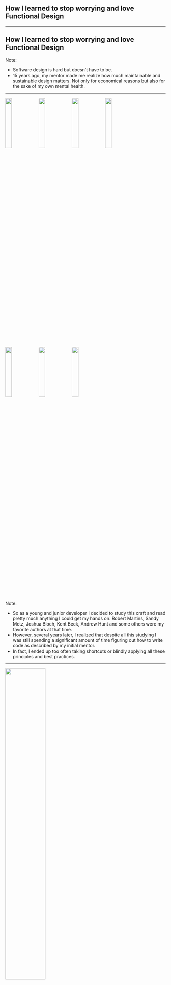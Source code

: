 ## How I learned to stop worrying and love Functional Design

---
## How I learned to stop worrying and love Functional Design

Note:
- Software design is hard but doesn't have to be. 
- 15 years ago, my mentor made me realize how much maintainable and sustainable design matters. Not only for economical reasons but also for the sake of my own mental health.

---
<img style="background-color: transparent;width: 20%;" src="images/clean_code.jpg"/>
<img style="background-color: transparent;width: 20%;" src="images/oop.jpg"/>
<img style="background-color: transparent;width: 20%;" src="images/pp.jpg"/>
<img style="background-color: transparent;width: 20%;" src="images/tdd.jpg"/>
<img style="background-color: transparent;width: 20%;" src="images/ej.jpg"/>
<img style="background-color: transparent;width: 20%;" src="images/wwlc.jpg"/>
<img style="background-color: transparent;width: 20%;" src="images/ref.jpg"/>


Note:
- So as a young and junior developer I decided to study this craft and read pretty much anything I could get my hands on. Robert Martins, Sandy Metz, Joshua Bloch, Kent Beck, Andrew Hunt and some others were my favorite authors at that time.
- However, several years later, I realized that despite all this studying I was still spending a significant amount of time figuring out how to write code as described by my initial mentor.
- In fact, I ended up too often taking shortcuts or blindly applying all these principles and best practices.

---
<img style="background-color: transparent;object-fit: cover;object-position: 0 -100px; height:50%;" src="images/wordcloud.png"/><br/>

Note:
- The problem is that one cannot get these guidelines right as long as their essence is not properly understood. And this is something we tend to forget when teaching design. Too often, we tend to overwhelm people with dozens and dozens of principles and best practices without conveying what ties them all together.
- If you think about it, all these practices and paradigms share some common ideas forming the fundamental set of guidelines needed to write sustainable code.
- In the next slides, we'll attempt to sum up these ideas and come up with three fundamental principles.

---

```scala []
def incByOne(i: Int): Int = /* ... */
```
```console
scala> (incByOne(0), incByOne(1))
res0:  (Int, Int) = (1, 2)
```
```console
scala> (incByOne(3), incByOne(1))
Incrementing 3!
res0:  (Int, Int) = (4, 2)
```
<!-- .element: class="fragment" data-fragment-index="2" -->
```scala []
val x = (incByOne(7), incByOne(10))
println(x) // Can we replace `x` by `(8, 11)`?
```
<!-- .element: class="fragment" data-fragment-index="3" -->
Note:
- `incByOne` is a function taking an `Int` and returning another one
- Given its behavior at runtime, we can assume it actually increments the integer it's provided with and returns it.
- Now `incByOne` could be implemented in different ways, using bit-wise operators or simply the addition operator.
- Do we really care about it? Not really. All we care about in this case is that `incByOne` does what it claims.
- In which situation would we care about its implementation however?
- Well we would care if given some specific arguments, `incByOne` would do something that is not captured by its signature.
-Like for example outputting a string on the console given a 3
- What would be the implications of such behavior?
- Well, we would not be able anymore to precisely tell how `incByOne` behaves at runtime without looking at its internals.
- As a direct consequence we loose refactoring capabilities. So for example, we would no longer be able to replace `x` by `(8, 11)` and be 100% sure that the program outputs the same result than before the refactoring.
- In other words, we cannot rely solely on `incByOne`'s signature to forecast its behavior at runtime.

---

```scala [1-3|4-7|8-12|13-17]
def foo(number: Int): Boolean =
  if(number == 42) true else false

val x     = foo(42)
// Are these equivalent?
val prog1 = (x, x)
val prog2 = (foo(42), foo(42))

def bar(number: Int): Boolean = {
  println("Checking number")
  if(number == 42) true else false
}

val y     = bar(42)
// Are these equivalent?
val prog3 = (y, y)
val prog4 = (bar(42), bar(42))
```

Note:
- Describe `foo`'s inputs and outputs and show the equivalence.
- Describe `bar`'s inputs and outputs, mention the side-effect
- A Side-Effect is created whenever a function requires an input which is not part of its argument list and/or produces an output which is not captured by its result's type.
- A call to `bar` cannot be replaced by the value it produces.
- In other words, we cannot solely rely on `bar`'s signature to tell how it behaves at runtime. Just like `incByOne` earlier.
- In contrast with `bar` and `incByOne`, functions such as `foo` have an interesting property. They can be **reasoned about locally**.

---

> **Local Reasoning** enables a reader to make sense of a function without looking at how it's implemented

Note:
- In other words, a function than can be locally reasoned about is one which inputs and outputs are all captured respectively by its arguments list and returned type.

---
## Local Reasoning

```scala
def unsafeRun(): Int               = /* ... */
def safeRun()  : Try[Option[Int]]  = /* ... */

try {
  // Who knows what may happen when calling unsafeRun???
  if(unsafeRun() == null) { /* ... */ } 
  else { /* ... */ }
} catch (Exception ex) { /* ... */ }

// In contrast, to extract this Int, I have no other option
// than dealing with potential errors and/or absence of result
val result: Try[Option[Int]] = safeRun() 
```

- Prevents mental juggling
- Provides better guarantees
- Fundamental principle of abstraction
- Similar principle than **Referential Transparency**

Note:
- **Local Reasoning** is a critical notion any developer should understand and has some interesting qualities
- First, a call to a function having this property prevents the reader to mentally picture the state of a program to reason about it.
- Secondly, it provides better guarantees about a function's behavior at runtime as inputs and outputs are all captured by the function's signature
- A function that cannot be locally reasoned about is also one which cannot be abstracted over, and used to build more complex components.
- A good analogy is language. For example, you don’t need to explain how a car works every time you want to talk about one.
- The word "car" conveys enough meaning to let us combine it with other words to express more complex concepts (eg. a sport car)
- **Local Reasoning** is therefore the fundamental principle of abstraction which is absolutely critical when it comes to build more complex software. (ex of the high level api, no need to understand the low-level api to reason about it).
- Local Reasoning is also close to the definition of Referential Transparency which defines an expression, like a function, that can be replaced by the value it produces and vice versa without changing the program's behavior. 

---
## Local Reasoning Applied

- Requires getting rid of:
  - exceptions
  - nulls
  - side-effects/statements (`println`, `readLine`, ...)
- ...effects are always required though!  <!-- .element: class="fragment" data-fragment-index="2" -->

Note:
- Local Reasoning is an awesome concept but can be confusing when applied to real-world programs.
- If you think about it, it prevents us from using exceptions, nulls and side-effects in general.
- The problem is that no matter how a program is designed, at some point it will have to perform some effect to read data from the console, call an http service, store some data in the file system.
- So the whole question is how can we reconcile Local Reasoning with that.

---
## Managing Side-Effects

```scala []
def program(): Unit = {
  val name = readLine()
  println("Hi " + name + "!")
}
```
```scala [1,4|6-7|12-15|2-3,9-10|17]
class IO[A](val unsafeRun: () => A) { self =>
  def andThen[B](f: A => IO[B]): IO[B] = 
    chain(self, f)
}

def putStrLn(s: String): IO[Unit]   = new IO(() => println(s))
def getStrLn           : IO[String] = new IO(readLine)

def chain[A, B](io: IO[A], f: A => IO[B]): IO[B] = 
  new IO(() => f(io.run()).run())

val program: IO[Unit] =
  getStrLn.andThen(name =>
    putStrLn("Hi " + name + "!")
  )

program.unsafeRun() // performs side effects
```
<!-- .element: class="fragment" data-fragment-index="3" -->

Note:
- In this example, `program` is a function which, according its signature, does not require any input and which does not generate any output. So Considering its signature, `program` does not seem to do anything really.
- However, if we look at its implementation, it reads an input from the console with `readLine`, concatenates it to a `String`, and prints it out on the console. So `program` has actually one input and one output.
- But this is nowhere mentioned in its signature, and whenever you see a function defined like this, you can 99% sure that it's actually a statement, that is a function with side-effects.
- So `program` cannot be reasoned about locally, does not guarantee anything about its behavior at runtime, and is therefore unsafe to run.
- Let's see how `program` could be made safe again.

- By nature, a statement is eager, non-deterministic (as anything could happen at runtime), and cannot be replaced by the value it produces.
- This goes in contrast with values which are lazy, deterministic and interchangeable. 
- So the trick here is to bring statements back to the world of values.
- Let's therefore create a model representing each of these statements.
- `IO` is a wrapper for what could be defined as a lazy value of type `A`
- It enables us to define values representing respectively a `println` and a `readLine`
- Using these two statements we can define the same program than before but we need however a way to sequence them. This is provided by the `chain` combinator which takes the result of the current `IO` and pipes it to a function returning another `IO`
- If we think about it, all we get so far is a data-structure describing what the program should do.
- In order to execute it, we have to call `unsafeRun` which performs all the side-effects required by this program to produce a value.
- What have we done here? We made a clear distinction between the program's declaration and its execution.
- The declaration is locally reasonable, while its execution is not. As we saw it earlier, Local Reasoning gives some super powers which are lost as soon as we execute side-effects, this tells us something about where side-effects, and more generally the execution of a program, should be done, that is at the edges of the program's architecture.

---
## Separate the what from the how 

<img style="background-color: transparent;width:30%;border:1px solid transparent;" src="images/design_3.png"/>

- Keep the core locally reasonable, or **Pure**
- Delay execution until it's absolutely needed
- Separate a program's declaration from its execution

Note:
- What do we mean by edges? Well, in a program, there are usually two main sections. The business logic or the core, which is prone to change a lot, and the infrastructures executing it, like an HTTP layer or a File system, which are pretty static.
- The business logic should be always easy to reason about while being agnostic of how it is used, or in other words, executed.
- As beyond the execution point nothing can be assumed about a given function, we'd rather delay the moment when side-effects have to be be run as much as possible. Once this moment has been reached, we got to what is referred to as the edges of an application.
- So in order to keep the business logic locally reasonable or pure, we delay its execution until it's absolutely needed.
- So how do we reconciliate side-effects with local reasoning, simply by separating these two concerns properly.
- We keep the declaration of the business logic side-effect free, and leave the execution details to the edges of the architecture.

---
## IO Revisited

```scala []
class IO[A](val unsafeRun: () => A) { /* ... */ }

val a: IO[Int] = ???
val b: IO[Int] = ???

a == b // ???
```
```scala []
def putStrLn(s: String): IO[Unit]   = /* ... */
def getStrLn           : IO[String] = /* ... */

val p1: IO[Unit] = getStrLn.andThen(name => putStrLn(s"Hi $name!"))
val p2: IO[Unit] = putStrLn("Hi Bob!")
```
- Functions cannot be inspected nor compared
- `IO` only provides the last computed value

Note:
- Let's get back a bit to `IO`
- `IO` enables us to bring statements back to the safe world of values but this comes with a limitation
- If you think about it, an `IO` is nothing more than a data-structure wrapping a function potentially having side-effects.
- Because functions cannot be compared, we cannot know for sure if two `IO`s are equivalent or not.
- From a testing perspective, this is quite bad because it prevents us from comparing two different `IO`s unless we execute them.
- Secondly, we cannot know if an `IO` results from a combination of multiple functions or not.  The only guarantee provided by an `IO` is the type of value produced once it is executed successfully.
- Therefore, there is no way to know if in this example, `p1` is equivalent to `p2` or not.
- So `IO` is a good first step to achieve local reasoning but is clearly not enough.

---
## IO Revisited

```scala [1-4|6,9|10-12,20|18-19|7-8,14-16]
def program(): Unit = {
  val name = readLine()
  println("Hi " + name + "!")
}

sealed trait IO[A] { self =>
  def andThen[B](f: A => IO[B]): IO[B] =
    Chain(self, f)
}
object IO {
  case object GetStrLn            extends IO[String]
  case class  PutStrLn(s: String) extends IO[Unit]
  
  case class  Chain[A, B](
    io: IO[A], f: A => IO[B]
  ) extends IO[B]

  def getStrln           : IO[String] = GetStrLn
  def putStrln(s: String): IO[String] = PutStrLn(s)
}
```
<!-- .element: class="noStretch" -->

Note:
- Let's try another approach. This time  instead of representing each instruction in terms of a function, we'll provide a data-structure.
- We first convert `IO` to a trait.
- This trait is implemented by each data-structure representing an instruction of the IO API.
- To make it a bit more user friendly, we also provide functions which only purpose is to instantiate the data-structures we've just created.
- Finally, we provide the same sequencing ability than with the previous implementation, However instead of relying on a function, we rely this time on a data-structure again to represent the sequence of two instructions.

---
## IO Revisited

```scala [1-4|5|6|8|9,13|10-11|12]
val program: IO[Unit] = 
  getStrln.andThen(name => 
    putStrln(s"Hi $name!")
  )
// AndThen(GetStrLn, String => PutStrLn)
run(program)

def run[A](program: IO[A]): A = 
  program match {
    case GetStrLn      => readLine()
    case PutStrLn(s)   => println(s)
    case Chain(c, f)   => run(f(run(c))) // not stack safe!!
  }
```
- The resulting program is a nested data-structure
- A separate function is used to fold it into a value

Note:
- The resulting program is therefore a nested data-structure, that can be inspected, traversed, and even optimized if needed, which is exactly what we need to tell if two `IO` are equivalent or not. without executing any side-effects.
- Now at the end of the day, this data-structure does not do much on its own. It's just a simple value.
- To execute the program, we'll actually need an interpreter, that is another function which only purpose is to fold the program into a value and to perform any side-effect that may be required to do so.
- This interpreter inspects the provided program, and attempts to match it against every possible patterns.
- Note that the `Chain` case may throw a StackOverflow exception if the program is recursive. In a real-world codebase, this would have to be fixed using Trampolining, which we won't cover for the sake of time.
- In any case, this allows us to keep a clean separation between the description of the program, that is the 'what' and its execution details, that is the 'how' while also providing inspection and optimization capabilities to the API.
- A good way to think about this approach is to think in terms of programming languages where the language gives you the building blocks to describe a program, and where the compiler acts as an interpreter.

---

```scala [1,22|3-5,10-13,18-20|7-8,15-16]
class IO[A](val unsafeRun: () => A) { /* ... */ }

// primitives / constructors
def putStrLn(s: String): IO[Unit]   = new IO(() => println(s))
def getStrLn           : IO[String] = new IO(readLine)

// operators
def chain[A, B](io: IO[A], f: A => IO[B]): IO[B] = /* ...*/

// primitives
sealed trait IO[A] { /* ... */ }
case object GetStrLn               extends IO[String]
case class  PutStrLn(s: String)    extends IO[Unit]

// operators
case class  Chain[A, B](/*...*/)   extends IO[B]

// constructors
def getStrln           : IO[String] = GetStrLn
def putStrln(s: String): IO[String] = PutStrLn(s)

def run[A](program: IO[A]): A = /* ... */ 
```
<!-- .element: class="noStretch" -->

Note:
- Despite being different, these two encodings happen to have many similarities.
- Both approaches makes the distinction between the what and the how, but in one case we embed the solution evaluation function in the data-structure itself, while we keep it apart in the second case.
- Secondly, solutions or primitives are expressed differently in each case. The first approach represents solutions in terms of the evaluation function, while the second one relies on pure data-structures implementing a common trait.
- In each case, solutions are instantiated using specific functions that can be seen as constructors.
- Finally, both encodings provide combination capabilities using the `chain` operator, but note however that in one case it is modeled using the evaluation function while in the other case, we use a data-structure.

---
## Encodings

- **Executable Encoding**:
 - the evaluation function is embedded in the solution
 - operators and primitives are expressed in terms of their execution
- **Declarative Encoding**:
 - the evaluation function is extracted from the solution
 - operators and primitives are expressed as pure data

Note:
- These two encodings refer respectively to executable and declarative encodings.
- They are equivalent but each has its pros and cons.
- The executable encoding is usually simpler for new comers, and is also easier to implement in a legacy codebase. As all constructors and operators are expressed in terms of the evaluation function, adding new constructors and operators is pretty simple.
- However, adding a new evaluation function is hard, as it requires to modify every existing constructor and operator.
- In contrast, the declarative encoding is very flexible when it comes to add new evaluation functions without modifying any existing constructor, operator or primitives. However it struggles a bit when new primitives, and operators need to be added as it requires changing every existing evaluation functions.
- For those familiar with it, you may recognize the expression problem here which is particularly well illustrated by the differences between OOP and FP.

---
## Composition

- **Primitives** &nbsp;&nbsp;&nbsp;&nbsp;&nbsp;&nbsp;&nbsp;: model solutions for _simple problems_
- **Operators** &nbsp;&nbsp;&nbsp;&nbsp;&nbsp;&nbsp;&nbsp;: transform/combine existing solutions
- **Constructors** : build solutions

Note:
- Despite their differences, both encodings are built upon similar constructs.
- They both model the domain in terms of primitives, operators and constructors.
- If you've been in this industry for some time, you may recognize a pattern here which is common to every highly composable APIs like joda Time, Collections APIs in general, Rules engines, and even Functions API.
- Composition along with Local Reasoning and Purity, is the third most important principle an API should have.
- If you think about it, building a software consists of creating small simple blocks and combining them using operators to build bigger blocks.
- This is the essence of composition. However, this cannot be achieved if you cannot abstract over these blocks. Hence why Local Reasoning and Purity are so critical.
- So Composition is based on these fundamentals and is what will let an API to be decomposed and recomposed to introduce new business requirements or to modify existing ones.

---
## Composition Pro tips

```scala[2-3|2-4|2-5|7-8|10-11]
/*
- Primitives should be:
  - Composable: to build bigger blocks from smaller ones
  - Orthogonal: to prevent overlap in terms of capabilities
  - Minimal   : in terms of number

- An operator should be binary and return the same type than 
  its arguments

- Look for sum/product composition patterns (eg. zip, zipWith, 
  either, eitherWith, both, bothWith...)
*/
```

---
## Recap

- **Local Reasoning**: Provides abstraction capabilities 
- **Purity**: Ensures the core logic is context agnostic
- **Composition**: Enables safe change management

Note:
- Today we looked at three properties which I think are critical when it comes to software design.
- Local Reasoning gives you the ability to reason about your code and to abstract over existing components so that you don't need to know their internals to understand what they do.
- Purity is how you reconcile Local Reasoning with execution details and side-effects. It's a property you cannot avoid if you want to make the core of a business application highly reusable and agnostic of how it is used.
- Finally, Composition is the end-goal of this approach. It guarantees a codebase allowing the introduction of new business requirements and/or the modification of existing ones, without having to re-write everything from scratch.
- In contrast with the vast amount of best practices and pattern available today, these are easy to keep in mind. They compose a small set of principles that can be easily reason about and illustrated. Now just like any other principle, they require experience to be completely assimilated, but I believe we should put the emphasis on these when teaching software design and prevent overwhelming people with other principles which at the end of the day all derive from the ones we've looked at tonight.

---
## References

- [Spartan program](https://www.patreon.com/jdegoes/posts)
- [What is an Effect?](https://www.inner-product.com/posts/what-is-an-effect/)
- [A Beginner-Friendly Tour through Functional Programming in Scala](https://degoes.net/articles/easy-monads)

Note:
- Adam Rosien

---
## Workshops
- [Functional Data Modeling](https://www.eventbrite.com/e/functional-data-modeling-by-john-a-de-goes-tickets-119605959645)
- [The Art of Functional Design](https://www.eventbrite.com/e/functional-design-by-john-de-goes-tickets-105437751152)
- [Domain Modeling Made Functional Online Workshop](https://www.eventbrite.it/e/domain-modeling-made-functional-online-workshop-tickets-108100012046?aff=erelexpmlt)

Note:
- Scott Wlaschin

---

## Thank you! / Questions? 

&nbsp;<br/>
<span style="font-size:23pt">Francis Toth</span> - [contramap.dev](http://www.contramap.dev)<br/>
<span style="font-size:18pt">Coding - Training - Design</span><br/>
